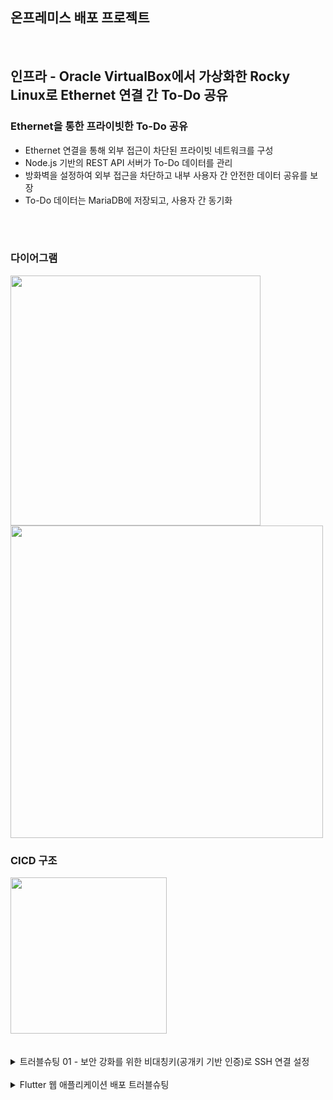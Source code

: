 ## 온프레미스 배포 프로젝트

<br/>

## 인프라 - Oracle VirtualBox에서 가상화한 Rocky Linux로 Ethernet 연결 간 To-Do 공유

### **Ethernet을 통한 프라이빗한 To-Do 공유**

- Ethernet 연결을 통해 외부 접근이 차단된 프라이빗 네트워크를 구성
- Node.js 기반의 REST API 서버가 To-Do 데이터를 관리
- 방화벽을 설정하여 외부 접근을 차단하고 내부 사용자 간 안전한 데이터 공유를 보장
- To-Do 데이터는 MariaDB에 저장되고, 사용자 간 동기화

<br/>
<br/>


### 다이어그램

<img src="https://github.com/user-attachments/assets/f242f065-b3b8-400c-8585-da1ca024d24b" width="400">


   
<img src="https://github.com/user-attachments/assets/531bb832-f629-47bd-bb9a-d0a52e2a07d0" width="500">

<br/>

### CICD 구조

<img src="https://github.com/user-attachments/assets/5e4cface-8fd4-4856-82d2-32e8e23fe3d3" width="250">

<br/>
<br/>
<br/>

<details>
<summary> 트러블슈팅 01 - 보안 강화를 위한 비대칭키(공개키 기반 인증)로 SSH 연결 설정 </summary>

<br/>

**문제:**

<img width="500" alt="image" src="https://github.com/user-attachments/assets/651a976c-67e8-4e76-a76c-4dc873b05011">


- 맥북과 Oracle VirtualBox로 가상화한 LG 노트북(Rocky Linux) 간 SSH 연결이 보안 문제로 인해 비밀번호 인증이 작동하지 않았음.
- 비밀번호 기반 인증 방식이 보안 위험이 있어 서버에서 비활성화되어 있었음.

**해결 방법:**

<img src="https://github.com/user-attachments/assets/9892c520-680b-4f0c-84a3-2399f156e9ac" width="300">
<img width="500" alt="image" src="https://github.com/user-attachments/assets/a7fa94c1-8326-4b6f-80b3-20af125431a7">

- **보안 강화를 위해** SSH 비대칭키(공개키 기반 인증) 방식으로 문제를 해결.
- 먼저, 맥북에서 다음 명령어를 사용하여 RSA 키 쌍을 생성:
  
  ```bash
  ssh-keygen -t rsa -b 4096
  ```
- 이후, ssh-copy-id 명령어를 사용하여 맥북의 공개키를 LG 노트북의 ~/.ssh/authorized_keys 파일에 추가하여 서버에 등록.

   ```bash
   ssh-copy-id root@192.168.x.x
   ```

- 공개키가 성공적으로 등록된 후, 비밀번호 없이 SSH 접속이 가능해졌고, 이를 통해 보안이 강화된 상태에서 서버(LG노트북에 가상화해둔 locky linux)에 접근 가능하게 됨.

<br/>



**결과**

<img width="500" alt="image" src="https://github.com/user-attachments/assets/73249dcd-843f-4260-a6d0-31d8099e871d">
<img src="https://github.com/user-attachments/assets/7eca9cb2-83e1-405c-9529-4646faa60151" width="500">

- 맥북에서 LG노트북에 가상화된 Locky Linux로 플러터웹 이더넷에 배포 완료!


</details> <br/>


<details>
  <summary>Flutter 웹 애플리케이션 배포 트러블슈팅</summary>

### Flutter 웹 애플리케이션 배포 트러블슈팅

### 문제 상황
- Flutter 웹 애플리케이션을 Rocky Linux 서버에 배포하기 위해, 로키리눅스에 flutter를 설치해야했다.
- Flutter SDK는 용량이 크기 때문에 서버에 직접 설치하는 것은 서버 자원의 낭비이며, 불필요한 복잡성을 유발하기 때문에 깃헙 액션 cicd로 해결했다.

### 해결 방법
1. **로컬 환경에서 Flutter 빌드**
   - Flutter SDK는 서버가 아닌 로컬 개발 환경(MacBook 등)에 설치하고, **로컬에서 빌드된 결과물**만 서버에 배포하기로 결정.
   - `flutter build web` 명령어를 사용하여 Flutter 웹 애플리케이션을 빌드하고, 그 결과물은 HTML, CSS, JavaScript 파일로 구성된다.

2. **GitHub Actions에서 Flutter 설치 및 빌드 제거**
   - GitHub Actions 워크플로우에서 Flutter를 설치하지 않고, 대신 **로컬에서 빌드한 파일들을 서버에 복사**하는 방식으로 변경하였다.
   - 로컬에서 빌드된 파일을 SCP를 통해 Rocky Linux 서버의 NGINX가 서빙하는 디렉토리(`/usr/share/nginx/html`)로 복사하였다.

3. **빌드 결과물 배포**
   - 로컬에서 빌드된 Flutter 웹 파일을 서버로 전송한 후, NGINX를 재시작하여 최신 파일이 반영되도록 하였다.
   - 이 과정에서 서버에는 Flutter SDK가 설치되지 않으므로, 서버 리소스를 절약하고 유지보수가 더 쉬워졌다.

### 결론
- Flutter 웹 애플리케이션을 배포할 때, 서버에 Flutter SDK를 설치하지 않고 **로컬 환경에서 빌드한 결과물만 서버에 배포하는 방식**을 선택하였다.
- 이를 통해 서버 자원을 절약하고, 서버 환경을 단순하게 유지할 수 있었다. 또한, 빌드와 배포 과정을 분리함으로써 배포 파이프라인이 더욱 효율적으로 동작하게 되었다.

</details> <br/>
